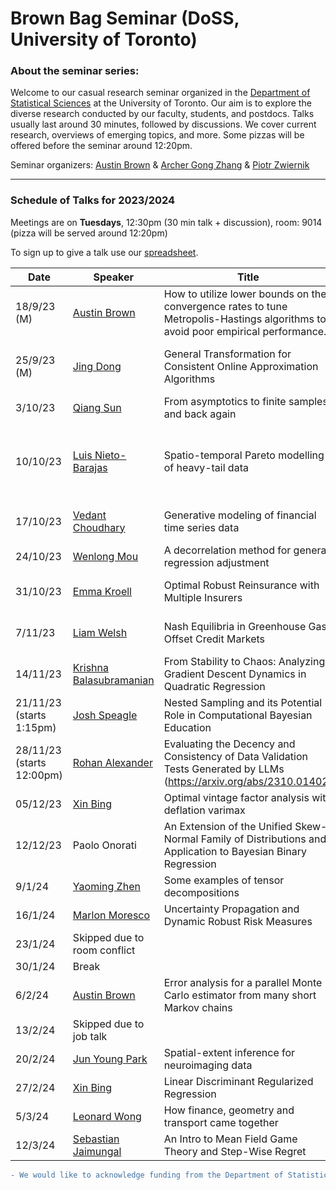 # Brown Bag Seminar (DoSS, University of Toronto)


### About the seminar series:

Welcome to our casual research seminar organized in the [Department of Statistical Sciences](https://www.statistics.utoronto.ca) at the University of Toronto. Our aim is to explore the diverse research conducted by our faculty, students, and postdocs. Talks usually last around 30 minutes, followed by discussions. We cover current research, overviews of emerging topics, and more. Some pizzas will be offered before the seminar around 12:20pm. 

Seminar organizers: [Austin Brown](https://austindavidbrown.github.io) & [Archer Gong Zhang](https://gozhang.github.io) & [Piotr Zwiernik](https://pzwiernik.github.io/) 

***


### Schedule of Talks for 2023/2024

Meetings are on **Tuesdays**, 12:30pm (30 min talk + discussion), room: 9014
(pizza will be served around 12:20pm)

To sign up to give a talk use our [spreadsheet](https://docs.google.com/spreadsheets/d/1jehHvf0QCG2Udc-gZsMIl6pLYsxyoAYFPcnJWDQhCUY/edit#gid=0).

| Date | Speaker | Title | Remarks |
|-|-|-|-|
| 18/9/23 (M) | [Austin Brown](https://austindavidbrown.github.io) | How to utilize lower bounds on the convergence rates to tune Metropolis-Hastings algorithms to avoid poor empirical performance. | Internal speaker |
| 25/9/23 (M) | [Jing Dong](https://jingdong00.github.io/) | General Transformation for Consistent Online Approximation Algorithms | External speaker invited by [Qiang Sun](https://sites.google.com/view/qsun) |
| 3/10/23| [Qiang Sun](https://sites.google.com/view/qsun) | From asymptotics to finite samples, and back again | Internal speaker |
| 10/10/23| [Luis Nieto-Barajas](https://gente.itam.mx/lnieto/index.html) | Spatio-temporal Pareto modelling of heavy-tail data | Luis is a visiting professor from ITAM-Mexico |
| 17/10/23| [Vedant Choudhary](https://www.statistics.utoronto.ca/people/directories/graduate-students/vedant-choudhary) | Generative modeling of financial time series data | PhD student at DoSS |
| 24/10/23| [Wenlong Mou](https://mouwenlong.github.io/) | A decorrelation method for general regression adjustment | Internal speaker |
| 31/10/23| [Emma Kroell](https://www.emmakroell.ca/) | Optimal Robust Reinsurance with Multiple Insurers | PhD student at DoSS |
| 7/11/23| [Liam Welsh](https://www.statistics.utoronto.ca/people/directories/graduate-students/liam-welsh) | Nash Equilibria in Greenhouse Gas Offset Credit Markets | PhD student at DoSS |
| 14/11/23| [Krishna Balasubramanian](https://sites.google.com/view/kriznakumar/home) | From Stability to Chaos: Analyzing Gradient Descent Dynamics in Quadratic Regression | A guest from UC Davis |
| 21/11/23 (starts 1:15pm)| [Josh Speagle](https://joshspeagle.com/) | Nested Sampling and its Potential Role in Computational Bayesian Education| Internal speaker |
| 28/11/23 (starts 12:00pm)| [Rohan Alexander](https://rohanalexander.com/) | Evaluating the Decency and Consistency of Data Validation Tests Generated by LLMs (https://arxiv.org/abs/2310.01402) | Internal speaker, Information and DoSS |
| 05/12/23| [Xin Bing](https://sites.coecis.cornell.edu/xinbing/) | Optimal vintage factor analysis with deflation varimax | Internal speaker |
| 12/12/23| Paolo Onorati | An Extension of the Unified Skew-Normal Family of Distributions and Application to Bayesian Binary Regression | Visiting PDF from Rome |
| 9/1/24| [Yaoming Zhen](https://sites.google.com/view/yaomingzhen) | Some examples of tensor decompositions | Internal speaker |
| 16/1/24| [Marlon Moresco](https://www.statistics.utoronto.ca/people/directories/postdoctoral-fellows/marlon-moresco) | Uncertainty Propagation and Dynamic Robust Risk Measures | Internal speaker |
| 23/1/24|  Skipped due to room conflict | |
| 30/1/24|  Break | |
| 6/2/24| [Austin Brown](https://austindavidbrown.github.io) | Error analysis for a parallel Monte Carlo estimator from many short Markov chains | Internal speaker |
| 13/2/24|  Skipped due to job talk | |
| 20/2/24|  [Jun Young Park](https://junjypark.github.io/) | Spatial-extent inference for neuroimaging data | Internal speaker |
| 27/2/24| [Xin Bing](https://sites.coecis.cornell.edu/xinbing/) | Linear Discriminant Regularized Regression | Internal speaker |
| 5/3/24| [Leonard Wong](https://tkl-wong.github.io/) | How finance, geometry and transport came together | Internal speaker |
| 12/3/24| [Sebastian Jaimungal](https://sebastian.statistics.utoronto.ca/) | An Intro to Mean Field Game Theory and Step-Wise Regret | Internal speaker |



```diff
- We would like to acknowledge funding from the Department of Statistical Sciences. 
```
